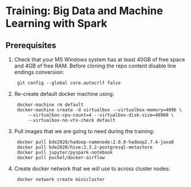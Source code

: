 # Training: Big Data and Machine Learning with Spark

## Prerequisites

1. Check that your MS Windows system has at least 40GB of free space and 4GB of free RAM. Before cloning the repo content disable line endings conversion:

        git config --global core.autocrlf false

2. Re-create default docker machine using:

        docker-machine rm default
        docker-machine create -d virtualbox --virtualbox-memory=4096 \
            --virtualbox-cpu-count=4 --virtualbox-disk-size=40960 \
            --virtualbox-no-vtx-check default
            
3. Pull images that we are going to need during the training:

        docker pull bde2020/hadoop-namenode:2.0.0-hadoop2.7.4-java8
        docker pull bde2020/hive:2.3.2-postgresql-metastore
        docker pull jupyter/pyspark-notebook
        docker pull puckel/docker-airflow

4. Create docker network that we will use to across cluster nodes:

        docker network create minicluster
